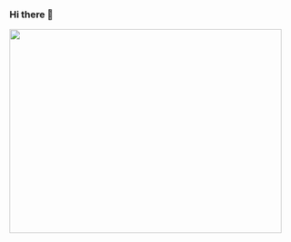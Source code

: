 ### Hi there 👋

<img src="https://giphy.com/gifs/dommespace-domme-space-programador-qgQUggAC3Pfv687qPC" width="480" height="360"/>

<!--
**YannisHaismann/YannisHaismann** is a ✨ _special_ ✨ repository because its `README.md` (this file) appears on your GitHub profile.

Here are some ideas to get you started:

- 🔭 I’m currently working on ...
- 🌱 I’m currently learning ...
- 👯 I’m looking to collaborate on ...
- 🤔 I’m looking for help with ...
- 💬 Ask me about ...
- 📫 How to reach me: ...
- 😄 Pronouns: ...
- ⚡ Fun fact: ...
-->
